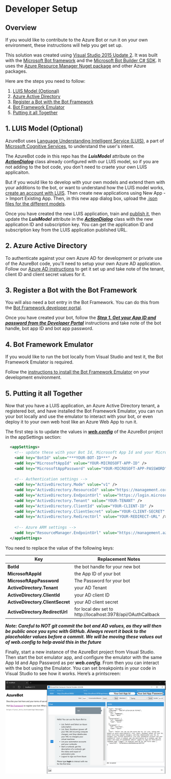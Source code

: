 # Developer Setup

## Overview

If you would like to contribute to the Azure Bot or run it on your own environment, these instructions will help you get set up. 

This solution was created using [Visual Studio 2015 Update 2](https://www.visualstudio.com/en-us/news/vs2015-update2-vs.aspx). It was built with the [Microsoft Bot framework](http://docs.botframework.com/) and the [Microsoft Bot Builder C# SDK](http://docs.botframework.com/sdkreference/csharp/). It uses the [Azure Resource Manager Nuget package](https://www.nuget.org/packages/Microsoft.Azure.Management.ResourceManager) and other Azure packages.

Here are the steps you need to follow:<br>
1. [LUIS Model (Optional)](#luis)<br>
2. [Azure Active Directory](#azuread)<br>
3. [Register a Bot with the Bot Framework](#registerbot)<br>
4. [Bot Framework Emulator](#emulator)<br>
5. [Putting it all Together](#glue)<br>

<a name="luis"></a>
## 1. LUIS Model (Optional)

AzureBot uses [Language Understanding Intelligent Service (LUIS)](https://www.luis.ai), a part of [Microsoft Cognitive Services](https://www.microsoft.com/cognitive-services/), to understand the user's intent. 

The AzureBot code in this repo has the ***LuisModel*** attribute on the ***[ActionDialog](../AzureBot/ActionDialog.cs)*** class already configured with our LUIS model, so if you are not adding to the bot code, you don't need to craete your own LUIS applicaiton.

But if you would like to develop with your own models and extend them with your additions to the bot, or want to understand how the LUIS model works, [create an account with LUIS](https://www.luis.ai). Then create new applications using New App -> Import Existing App. Then, in this new app dialog box, upload the [.json files for the different models](https://github.com/Microsoft/AzureBot/tree/master/AzureBot/LuisModel).   

Once you have created the new LUIS application, train and [publish it](https://www.luis.ai/Help/#PublishingModel), then update the ***LuisModel*** attribute in the ***[ActionDialog](../AzureBot/ActionDialog.cs)*** class with the new application ID and subscription key. You can get the application ID and subscription key from the LUIS application published URL.

<a name="azuread"></a>
## 2. Azure Active Directory

To authenticate against your own Azure AD for development or private use of the AzureBot code, you'll need to setup your own Azure AD application. Follow our [Azure AD instructions](./CreateAzureADforAzureBot.md) to get it set up and take note of the tenant, client ID and client secret values for it.

<a name="registerbot"></a>
## 3. Register a Bot with the Bot Framework 

You will also need a bot entry in the Bot Framework. You can do this from the [Bot Framework developer portal](https://dev.botframework.com/bots/new).

Once you have created your bot, follow the [***Step 1. Get your App ID and password from the Developer Portal***](https://docs.botframework.com/en-us/support/upgrade-to-v3/#case-1-there-is-an-app-id-already)  instructions and take note of the bot handle, bot app ID and bot app password.

<a name="emulator"></a>
## 4. Bot Framework Emulator

If you would like to run the bot locally from Visual Studio and test it, the Bot Framework Emulator is required.

Follow the [instructions to install the Bot Framework Emulator](https://docs.botframework.com/en-us/tools/bot-framework-emulator/) on your development environment. 

<a name="glue"></a>
## 5. Putting it all Together

Now that you have a LUIS application, an Azure Active Directory tenant, a registered bot, and have installed the Bot Framework Emulator, you can run your bot locally and use the emulator to interact with your bot, or even deploy it to your own web host like an Azure Web App to run it.

The first step is to update the values in ***[web.config](../AzureBot/web.config)*** of the AzureBot project in the appSettings section:

```XML
  <appSettings>
    <!-- update these with your Bot Id, Microsoft App Id and your Microsoft App passwords -->
    <add key="BotId" value="***YOUR-BOT-ID***" />
    <add key="MicrosoftAppId" value="YOUR-MICROSOFT-APP-ID" />
    <add key="MicrosoftAppPassword" value="YOUR-MICROSOFT-APP-PASSWORD" />

    <!-- Authentication settings -->
    <add key="ActiveDirectory.Mode" value="v1" />
    <add key="ActiveDirectory.ResourceId" value="https://management.core.windows.net/" />
    <add key="ActiveDirectory.EndpointUrl" value="https://login.microsoftonline.com" />
    <add key="ActiveDirectory.Tenant" value="YOUR-TENANT" />
    <add key="ActiveDirectory.ClientId" value="YOUR-CLIENT-ID" />
    <add key="ActiveDirectory.ClientSecret" value="YOUR-CLIENT-SECRET" />
    <add key="ActiveDirectory.RedirectUrl" value="YOUR-REDIRECT-URL" />

    <!-- Azure ARM settings -->
    <add key="ResourceManager.EndpointUrl" value="https://management.azure.com/" />
  </appSettings>
```

You need to replace the value of the following keys:<br>

| Key | Replacement Notes |
| --- | ----------------- |
| **BotId** | the bot handle for your new bot |
| **MicrosoftAppId** | the App ID of your bot |
| **MicrosoftAppPassword** | The Password for your bot | 
| **ActiveDirectory.Tenant** | your AD Tenant |
| **ActiveDirectory.ClientId** | your AD client ID |
| **ActiveDirectory.ClientSecret** | your AD client secret |
| **ActiveDirectory.RedirectUrl** | for local dev set to http://localhost:3978/api/OAuthCallback |

***Note: Careful to NOT git commit the bot and AD values, as they will then be public once you sync with GitHub. Always revert it back to the placeholder values before a commit. We will be moving these values out of web.config to help avoid this in the future***
 
Finally, start a new instance of the AzureBot project from Visual Studio. Then start the bot emulator app, and configure the emulator with the same App Id and App Password as per ***web.config***. From then you can interact with the bot using the Emulator. You can set breakpoints in your code in Visual Studio to see how it works. Here’s a printscreen:

![DevSetup-BotEmulator.png](media/DevSetup-BotEmulator.png)
